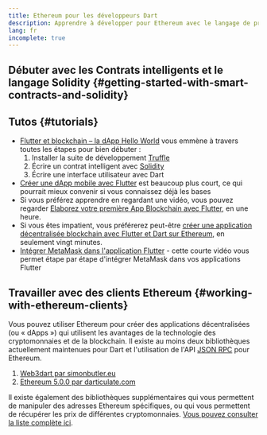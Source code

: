 ```yaml
---
title: Ethereum pour les développeurs Dart
description: Apprendre à développer pour Ethereum avec le langage de programmation Dart
lang: fr
incomplete: true
---
```


## Débuter avec les Contrats intelligents et le langage Solidity \{#getting-started-with-smart-contracts-and-solidity}

## Tutos \{#tutorials}

- [Flutter et blockchain – la dApp Hello World](https://www.geeksforgeeks.org/flutter-and-blockchain-hello-world-dapp/) vous emmène à travers toutes les étapes pour bien débuter :
  1.  Installer la suite de développement [Truffle](https://www.trufflesuite.com/)
  2.  Écrire un contrat intelligent avec [Solidity](https://soliditylang.org/)
  3.  Écrire une interface utilisateur avec Dart
- [Créer une dApp mobile avec Flutter](https://medium.com/dash-community/building-a-mobile-dapp-with-flutter-be945c80315a) est beaucoup plus court, ce qui pourrait mieux convenir si vous connaissez déjà les bases
- Si vous préférez apprendre en regardant une vidéo, vous pouvez regarder [Elaborez votre première App Blockchain avec Flutter](https://www.youtube.com/watch?v=3Eeh3pJ6PeA), en une heure.
- Si vous êtes impatient, vous préférerez peut-être [créer une application décentralisée blockchain avec Flutter et Dart sur Ethereum](https://www.youtube.com/watch?v=jaMFEOCq_1s), en seulement vingt minutes.
- [Intégrer MetaMask dans l'application Flutter](https://youtu.be/8qzVDje3IWk) - cette courte vidéo vous permet étape par étape d'intégrer MetaMask dans vos applications Flutter

## Travailler avec des clients Ethereum \{#working-with-ethereum-clients}

Vous pouvez utiliser Ethereum pour créer des applications décentralisées (ou « dApps ») qui utilisent les avantages de la technologie des cryptomonnaies et de la blockchain. Il existe au moins deux bibliothèques actuellement maintenues pour Dart et l'utilisation de l'API [JSON RPC](/developers/docs/apis/json-rpc/) pour Ethereum.

1. [Web3dart par simonbutler.eu](https://pub.dev/packages/web3dart)
1. [Ethereum 5.0.0 par darticulate.com](https://pub.dev/packages/ethereum)

Il existe également des bibliothèques supplémentaires qui vous permettent de manipuler des adresses Ethereum spécifiques, ou qui vous permettent de récupérer les prix de différentes cryptomonnaies. [Vous pouvez consulter la liste complète ici](https://pub.dev/dart/packages?q=ethereum).
